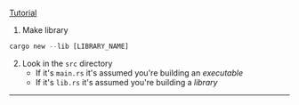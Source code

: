 [Tutorial](https://www.youtube.com/watch?v=f1XlOPAzf98)

1. Make library
```rust
cargo new --lib [LIBRARY_NAME]
```

2. Look in the `src` directory
	* If it's `main.rs` it's assumed you're building an _executable_
	* If it's `lib.rs` it's assumed you're building a _library_

---

